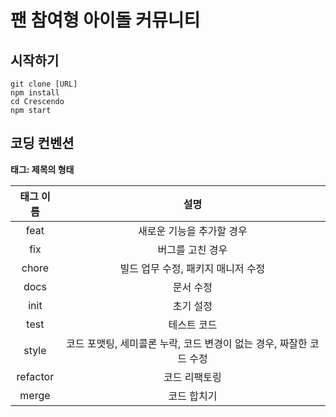 # 팬 참여형 아이돌 커뮤니티

## 시작하기

```
git clone [URL]
npm install
cd Crescendo
npm start
```

## 코딩 컨벤션

**태그: 제목의 형태**

| 태그 이름 |                                설명                                 |
| :-------: | :-----------------------------------------------------------------: |
|   feat    |                      새로운 기능을 추가할 경우                      |
|    fix    |                          버그를 고친 경우                           |
|   chore   |                 빌드 업무 수정, 패키지 매니저 수정                  |
|   docs    |                              문서 수정                              |
|   init    |                              초기 설정                              |
|   test    |                             테스트 코드                             |
|   style   | 코드 포맷팅, 세미콜론 누락, 코드 변경이 없는 경우, 짜잘한 코드 수정 |
|   refactor  |                            코드 리팩토링                            |
|   merge     |                            코드 합치기                            |
